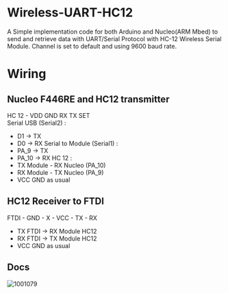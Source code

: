 # Wireless-UART-HC12
A Simple implementation code for both Arduino and Nucleo(ARM Mbed) to send and retrieve data with UART/Serial Protocol with HC-12 Wireless Serial Module. Channel is set to default and using 9600 baud rate.
<br>

# Wiring 
## Nucleo F446RE and HC12 transmitter
HC 12 - VDD GND RX TX SET <br>
Serial USB (Serial2) : <br>
- D1 -> TX 
- D0 -> RX
Serial to Module (Serial1) : <br>
- PA_9 -> TX 
- PA_10 -> RX
HC 12 : <br>
- TX Module - RX Nucleo (PA_10)
- RX Module - TX Nucleo (PA_9)
- VCC GND as usual
## HC12 Receiver to FTDI 
FTDI - GND - X - VCC - TX - RX <br>
- TX FTDI -> RX Module HC12
- RX FTDI -> TX Module HC12 
- VCC GND as usual 
## Docs
![1001079](https://user-images.githubusercontent.com/47879766/107240862-fd0daf00-6a5c-11eb-88ca-c6898e0f823d.jpg)

